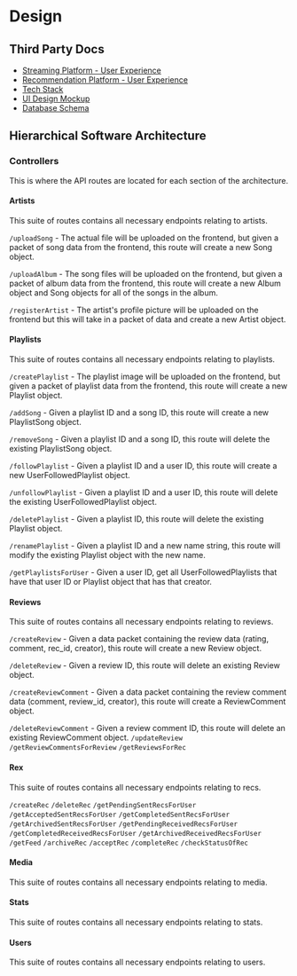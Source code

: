 # Design
## Third Party Docs
- [Streaming Platform - User Experience](https://www.canva.com/design/DAGPlP_FNFE/vWbdvy-5S9RQOkFI6-t70A/edit?ui=eyJEIjp7IlQiOnsiQSI6IlBCNkJQMkpZTHJYTERKbDcifX19)
- [Recommendation Platform - User Experience](https://www.canva.com/design/DAGPlP_FNFE/vWbdvy-5S9RQOkFI6-t70A/edit?ui=eyJEIjp7IlQiOnsiQSI6IlBCNkJQMkpZTHJYTERKbDcifX19)
- [Tech Stack](https://www.canva.com/design/DAGPlP_FNFE/vWbdvy-5S9RQOkFI6-t70A/edit?utm_content=DAGPlP_FNFE&utm_campaign=designshare&utm_medium=link2&utm_source=sharebutton)
- [UI Design Mockup](https://www.figma.com/design/mHJN72475lnQldMkDJDw3m/Rex?node-id=0-1&t=bq68f3SmkWenZ1fq-1)
- [Database Schema](https://dbdiagram.io/d/Rex-66d51f08eef7e08f0e604e45)

## Hierarchical Software Architecture

### Controllers

This is where the API routes are located for each section of the architecture.

#### Artists

This suite of routes contains all necessary endpoints relating to artists.

`/uploadSong` - The actual file will be uploaded on the frontend, but given a packet of song data from the frontend, this route will create a new Song object.

`/uploadAlbum` - The song files will be uploaded on the frontend, but given a packet of album data from the frontend, this route will create a new Album object and Song objects for all of the songs in the album.

`/registerArtist` - The artist's profile picture will be uploaded on the frontend but this will take in a packet of data and create a new Artist object.

#### Playlists

This suite of routes contains all necessary endpoints relating to playlists.

`/createPlaylist` - The playlist image will be uploaded on the frontend, but given a packet of playlist data from the frontend, this route will create a new Playlist object.

`/addSong` - Given a playlist ID and a song ID, this route will create a new PlaylistSong object.

`/removeSong` -  Given a playlist ID and a song ID, this route will delete the existing PlaylistSong object.

`/followPlaylist` - Given a playlist ID and a user ID, this route will create a new UserFollowedPlaylist object.

`/unfollowPlaylist` - Given a playlist ID and a user ID, this route will delete the existing UserFollowedPlaylist object.

`/deletePlaylist` - Given a playlist ID, this route will delete the existing Playlist object.

`/renamePlaylist` - Given a playlist ID and a new name string, this route will modify the existing Playlist object with the new name.

`/getPlaylistsForUser` - Given a user ID, get all UserFollowedPlaylists that have that user ID or Playlist object that has that creator.

#### Reviews

This suite of routes contains all necessary endpoints relating to reviews.

`/createReview` - Given a data packet containing the review data (rating, comment, rec_id, creator), this route will create a new Review object.

`/deleteReview` - Given a review ID, this route will delete an existing Review object. 

`/createReviewComment` - Given a data packet containing the review comment data (comment, review_id, creator), this route will create a ReviewComment object. 

`/deleteReviewComment` - Given a review comment ID, this route will delete an existing ReviewComment object. 
`/updateReview`
`/getReviewCommentsForReview`
`/getReviewsForRec`

#### Rex

This suite of routes contains all necessary endpoints relating to recs.

`/createRec`
`/deleteRec`
`/getPendingSentRecsForUser`
`/getAcceptedSentRecsForUser`
`/getCompletedSentRecsForUser`
`/getArchivedSentRecsForUser`
`/getPendingReceivedRecsForUser`
`/getCompletedReceivedRecsForUser`
`/getArchivedReceivedRecsForUser`
`/getFeed`
`/archiveRec`
`/acceptRec`
`/completeRec`
`/checkStatusOfRec`

#### Media

This suite of routes contains all necessary endpoints relating to media.

#### Stats

This suite of routes contains all necessary endpoints relating to stats.

#### Users

This suite of routes contains all necessary endpoints relating to users.
